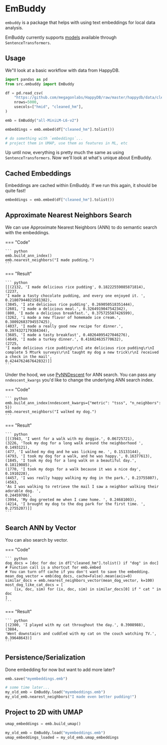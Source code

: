# EmBuddy

`embuddy` is a package that helps with using text embeddings for local data analysis.

EmBuddy currently supports [models](https://www.sbert.net/docs/pretrained_models.html) available through `SentenceTransformers`.

## Usage

We"ll look at a basic workflow with data from HappyDB.

```python
import pandas as pd
from src.embuddy import EmBuddy

df = pd.read_csv(
    "https://github.com/megagonlabs/HappyDB/raw/master/happydb/data/cleaned_hm.csv",
    nrows=5000,
    usecols=["hmid", "cleaned_hm"],
)

emb = EmBuddy("all-MiniLM-L6-v2")

embeddings = emb.embed(df["cleaned_hm"].tolist())

# do something with `embeddings`...
# project them in UMAP, use them as features in ML, etc
```

Up until now, everything is pretty much the same as using `SentenceTransformers`. Now we'll look at what's unique about EmBuddy.

## Cached Embeddings

Embeddings are cached within EmBuddy. If we run this again, it should be quite fast!

```python
embeddings = emb.embed(df["cleaned_hm"].tolist())
```

## Approximate Nearest Neighbors Search

We can use Approximate Nearest Neighbors (ANN) to do semantic search with the embeddings.

=== "Code"

    ``` python
    emb.build_ann_index()
    emb.nearest_neighbors("I made pudding.")
    ```

=== "Result"

    ``` python
    [[(2132, 'I made delicious rice pudding', 0.18222559085871814),
    (2237,
    'I made a tasty chocolate pudding, and every one enjoyed it. ',
    0.21807944021581382),
    (3845, 'I ate delicious rice pudding', 0.269050518351444),
    (2601, 'I made a delicious meal.', 0.3264919047542342),
    (800, 'I made a delicious breakfast.', 0.375725587426599),
    (3262, 'i made a new flavor of homemade ice cream.', 0.38092683794557425),
    (4037, 'I made a really good new recipe for dinner.', 0.3974327179384344),
    (3685, 'I made a tasty breakfast', 0.40264095427046276),
    (4649, 'I made a turkey dinner.', 0.416024635770632),
    (2725,
    'I made delicious rice pudding\r\nI ate delicious rice pudding\r\nI complete 5 Mturk surveys\r\nI taught my dog a new trick\r\nI received a check in the mail',
    0.4244762467642832)]]
    ```

Under the hood, we use [PyNNDescent](https://pynndescent.readthedocs.io/en/latest/index.html) for ANN search. You can pass any `nndescent_kwargs` you'd like to change the underlying ANN search index.

=== "Code"

    ``` python
    emb.build_ann_index(nndescent_kwargs={"metric": "tsss", "n_neighbors": 5})
    emb.nearest_neighbors("I walked my dog.")
    ```

=== "Result"

    ``` python
    [[(3943, 'I went for a walk with my doggie.', 0.06725721),
    (3226, 'Took my dog for a long walk around the neighborhood ', 0.1493121),
    (477, 'I walked my dog and he was licking me. ', 0.15133144),
    (4793, 'I took my dog for a walk, and he was happy.', 0.16377613),
    (1845, 'I took my dog for a long walk on a beautiful day.', 0.18119085),
    (1770, 'I took my dogs for a walk because it was a nice day', 0.1910228),
    (4457, 'I was really happy walking my dog in the park.', 0.23755807),
    (4563,
    'As I was walking to retrieve the mail I saw a neighbor walking their adorable dog. ',
    0.24459706),
    (3994, 'My dog greeted me when I came home. ', 0.24681003),
    (4214, 'I brought my dog to the dog park for the first time. ', 0.2755207)]]
    ```

## Search ANN by Vector

You can also search by vector. 

=== "Code"

    ``` python
    dog_docs = [doc for doc in df["cleaned_hm"].tolist() if "dog" in doc]
    # Function call is a shortcut for emb.embed
    # You can turn off cache if you don't want to save the embedding.
    mean_dog_vector = emb(dog_docs, cache=False).mean(axis=0)
    similar_docs = emb.nearest_neighbors_vector(mean_dog_vector, k=100)
    most_dog_like_cat_docs = [
        (ix, doc, sim) for (ix, doc, sim) in similar_docs[0] if " cat " in doc
    ]
    ```

=== "Result"

    ``` python
    [(2300, 'I played with my cat throughout the day.', 0.3908988),
    (3884,
    'Went downstairs and cuddled with my cat on the couch watching TV.',
    0.39648643)]
    ```

## Persistence/Serialization

Done embedding for now but want to add more later?

```python
emb.save("myembeddings.emb")

# some time later... 
my_old_emb = EmBuddy.load("myembeddings.emb")
my_old_emb.nearest_neighbors("I made even better pudding!")
```

## Project to 2D with UMAP

```python
umap_embeddings = emb.build_umap()

my_old_emb = EmBuddy.load("myembeddings.emb")
umap_embeddings_loaded = my_old_emb.umap_embeddings
```
